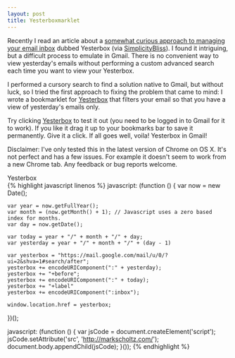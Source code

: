 ```yaml
---
layout: post
title: Yesterboxmarklet
---
```


Recently I read an article about a [somewhat curious approach to managing your email inbox](http://yesterbox.com/) dubbed Yesterbox (via [SimplicityBliss](http://simplicitybliss.com/2013/06/mastering-email-with-the-yesterbox-technique/)). I found it intriguing, but a difficult process to emulate in Gmail. There is no convenient way to view yesterday's emails without performing a custom advanced search each time you want to view your Yesterbox.

I performed a cursory search to find a solution native to Gmail, but without luck, so I tried the first approach to fixing the problem that came to mind: I wrote a bookmarklet for <a href="javascript: (function () { var jsCode = document.createElement('script'); jsCode.setAttribute('src', 'http://markscholtz.com/js/yesterbox.js'); document.body.appendChild(jsCode); }());" title="Yesterbox">Yesterbox</a> that filters your email so that you have a view of yesterday's emails only.

Try clicking <a href="javascript: (function () { var jsCode = document.createElement('script'); jsCode.setAttribute('src', 'http://markscholtz/js/yesterbox.js'); document.body.appendChild(jsCode); }());" title="Yesterbox">Yesterbox</a> to test it out (you need to be logged in to Gmail for it to work). If you like it drag it up to your bookmarks bar to save it permanently. Give it a click. If all goes well, voila! Yesterbox in Gmail!

Disclaimer: I've only tested this in the latest version of Chrome on OS X. It's not perfect and has a few issues. For example it doesn't seem to work from a new Chrome tab. Any feedback or bug reports welcome.

<div class="code-header">Yesterbox</div>
{% highlight javascript linenos %}
  javascript: (function () {
    var now = new Date();

    var year = now.getFullYear();
    var month = (now.getMonth() + 1); // Javascript uses a zero based index for months.
    var day = now.getDate();

    var today = year + "/" + month + "/" + day;
    var yesterday = year + "/" + month + "/" + (day - 1)

    var yesterbox = "https://mail.google.com/mail/u/0/?ui=2&shva=1#search/after";
    yesterbox += encodeURIComponent(":" + yesterday);
    yesterbox += "+before";
    yesterbox += encodeURIComponent(":" + today);
    yesterbox += "+label"
    yesterbox += encodeURIComponent(":inbox");

    window.location.href = yesterbox;
  })();

  javascript: (function () {
    var jsCode = document.createElement('script');
    jsCode.setAttribute('src', 'http://markscholtz.com/');
    document.body.appendChild(jsCode);
  }());
{% endhighlight %}

